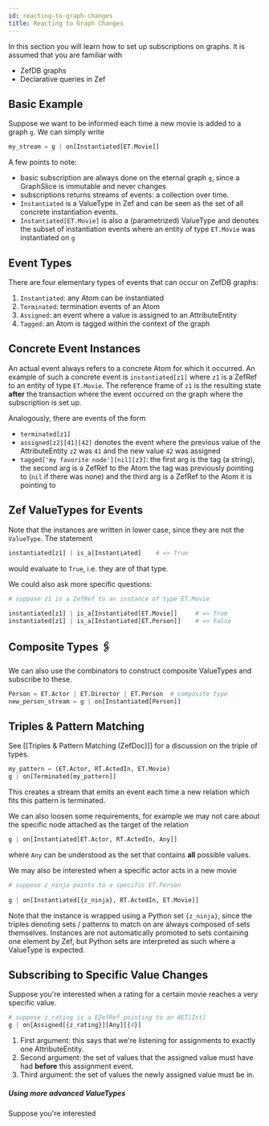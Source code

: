 ```yaml
---
id: reacting-to-graph-changes
title: Reacting to Graph Changes
---
```


  
In this section you will learn how to set up subscriptions on graphs. It is assumed that you are familiar with  
- ZefDB graphs  
- Declarative queries in Zef  
  
  
## Basic Example  
Suppose we want to be informed each time a new movie is added to a graph `g`. We can simply write  
```python  
my_stream = g | on[Instantiated[ET.Movie]]  
```  
  
A few points to note:  
- basic subscription are always done on the eternal graph `g`, since a GraphSlice is immutable and never changes  
- subscriptions returns streams of events: a collection over time.  
- `Instantiated` is a ValueType in Zef and can be seen as the set of all concrete instantiation events.  
- `Instantiated[ET.Movie]` is also a (parametrized) ValueType and denotes the subset of instantiation events where an entity of type `ET.Movie` was instantiated on `g`  
  
  
## Event Types  
There are four elementary types of events that can occur on ZefDB graphs:  
1. `Instantiated`: any Atom can be instantiated  
2. `Terminated`: termination events of an Atom  
3. `Assigned`: an event where a value is assigned to an AttributeEntity  
4. `Tagged`: an Atom is tagged within the context of the graph  
  
  
  
## Concrete Event Instances  
An actual event always refers to a concrete Atom for which it occurred. An example of such a concrete event is `instantiated[z1]` where `z1` is a ZefRef to an entity of type `ET.Movie`. The reference frame of `z1` is the resulting state **after** the transaction where the event occurred on the graph where the subscription is set up.  
  
Analogously, there are events of the form   
- `terminated[z1]`  
- `assigned[z2][41][42]` denotes the event where the previous value of the AttributeEntity `z2` was `41` and the new value `42` was assigned  
- `tagged['my favorite node'][nil][z3]`: the first arg is the tag (a string), the second arg is a ZefRef to the Atom the tag was previously pointing to (`nil` if there was none) and the third arg is a ZefRef to the Atom it is pointing to  
  
  
## Zef ValueTypes for Events  
Note that the instances are written in lower case, since they are not the `ValueType`. The statement  
```python  
instantiated[z1] | is_a[Instantiated]    # => True  
```  
would evaluate to `True`, i.e. they are of that type.  
  
We could also ask more specific questions:  
```python  
# suppose z1 is a ZefRef to an instance of type ET.Movie  
  
instantiated[z1] | is_a[Instantiated[ET.Movie]]     # => True  
instantiated[z1] | is_a[Instantiated[ET.Person]]    # => False  
```  
  
  
  
## Composite Types 🖇  
We can also use the combinators to construct composite ValueTypes and subscribe to these.  
```python  
Person = ET.Actor | ET.Director | ET.Person  # composite type  
new_person_stream = g | on[Instantiated[Person]]  
```  
  
  
  
## Triples & Pattern Matching  
See [[Triples & Pattern Matching (ZefDoc)]] for a discussion on the triple of types.  
  
```python  
my_pattern = (ET.Actor, RT.ActedIn, ET.Movie)  
g | on[Terminated[my_pattern]]  
```  
This creates a stream that emits an event each time a new relation which fits this pattern is terminated.  
  
We can also loosen some requirements, for example we may not care about the specific node attached as the target of the relation  
```python  
g | on[Instantiated[ET.Actor, RT.ActedIn, Any]]  
```  
where `Any` can be understood as the set that contains **all** possible values.  
  
We may also be interested when a specific actor acts in a new movie  
```python  
# suppose z_ninja points to a specific ET.Person  
  
g | on[Instantiated[{z_ninja}, RT.ActedIn, ET.Movie]]  
```  
Note that the instance is wrapped using a Python set `{z_ninja}`, since the triples denoting sets / patterns to match on are always composed of sets themselves. Instances are not automatically promoted to sets containing one element by Zef, but Python sets are interpreted as such where a ValueType is expected.  
  
  
  
## Subscribing to Specific Value Changes  
  
Suppose you're interested when a rating for a certain movie reaches a very specific value.  
```python  
# suppose z_rating is a EZefRef pointing to an AET[Int]  
g | on[Assigned[{z_rating}][Any][{4}]  
```  
1. First argument: this says that we're listening for assignments to exactly one AttributeEntity.  
2. Second argument: the set of values that the assigned value must have had **before** this assignment event.  
3. Third argument: the set of values the newly assigned value must be in.  
  
##### Using more advanced ValueTypes  
Suppose you're interested   
  
  
